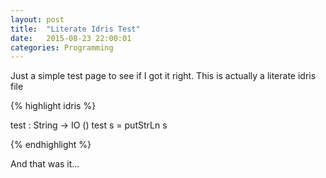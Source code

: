 ```yaml
---
layout: post
title:  "Literate Idris Test"
date:   2015-08-23 22:00:01
categories: Programming
---
```


Just a simple test page to see if I got it right.
This is actually a literate idris file

{% highlight idris %}

test : String -> IO ()
test s = putStrLn s

{% endhighlight %}

And that was it...
